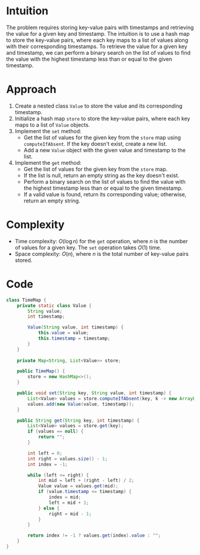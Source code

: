 

# Intuition
The problem requires storing key-value pairs with timestamps and retrieving the value for a given key and timestamp. The intuition is to use a hash map to store the key-value pairs, where each key maps to a list of values along with their corresponding timestamps. To retrieve the value for a given key and timestamp, we can perform a binary search on the list of values to find the value with the highest timestamp less than or equal to the given timestamp.

# Approach
1. Create a nested class `Value` to store the value and its corresponding timestamp.
2. Initialize a hash map `store` to store the key-value pairs, where each key maps to a list of `Value` objects.
3. Implement the `set` method:
   - Get the list of values for the given key from the `store` map using `computeIfAbsent`. If the key doesn't exist, create a new list.
   - Add a new `Value` object with the given value and timestamp to the list.
4. Implement the `get` method:
   - Get the list of values for the given key from the `store` map.
   - If the list is null, return an empty string as the key doesn't exist.
   - Perform a binary search on the list of values to find the value with the highest timestamp less than or equal to the given timestamp.
   - If a valid value is found, return its corresponding value; otherwise, return an empty string.

# Complexity
- Time complexity: $O(\log n)$ for the `get` operation, where $n$ is the number of values for a given key. The `set` operation takes $O(1)$ time.
- Space complexity: $O(n)$, where $n$ is the total number of key-value pairs stored.

# Code
```java
class TimeMap {
    private static class Value {
        String value;
        int timestamp;

        Value(String value, int timestamp) {
            this.value = value;
            this.timestamp = timestamp;
        }
    }
    
    private Map<String, List<Value>> store;

    public TimeMap() {
        store = new HashMap<>();
    }

    public void set(String key, String value, int timestamp) {
        List<Value> values = store.computeIfAbsent(key, k -> new ArrayList<>());
        values.add(new Value(value, timestamp));
    }

    public String get(String key, int timestamp) {
        List<Value> values = store.get(key);
        if (values == null) {
            return "";
        }

        int left = 0;
        int right = values.size() - 1;
        int index = -1;

        while (left <= right) {
            int mid = left + (right - left) / 2;
            Value value = values.get(mid);
            if (value.timestamp <= timestamp) {
                index = mid;
                left = mid + 1;
            } else {
                right = mid - 1;
            }
        }

        return index != -1 ? values.get(index).value : "";
    }
}
```